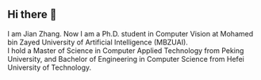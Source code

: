## Hi there 👋 
I am Jian Zhang. Now I am a Ph.D. student in Computer Vision at Mohamed bin Zayed University of Artificial Intelligence (MBZUAI). </br>
I hold a Master of Science in Computer Applied Technology from Peking University, and Bachelor of Engineering in Computer Science from Hefei University of Technology.



<!--
**jianzhang96/jianzhang96** is a ✨ _special_ ✨ repository because its `README.md` (this file) appears on your GitHub profile.

Here are some ideas to get you started:

- 🔭 I’m currently working on ...
- 🌱 I’m currently learning ...
- 👯 I’m looking to collaborate on ...
- 🤔 I’m looking for help with ...
- 💬 Ask me about ...
- 📫 How to reach me: ...
- 😄 Pronouns: ...
- ⚡ Fun fact: ...
-->
